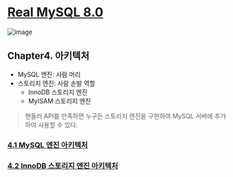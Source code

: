 # [Real MySQL 8.0](https://www.yes24.com/Product/Goods/103415627)

![image](https://github.com/hoa0217/study-repo/assets/48192141/19d77867-8882-47b3-a2ce-60a17b00cf86)

## Chapter4. 아키텍처
- MySQL 엔진: 사람 머리
- 스토리지 엔진: 사람 손발 역할
    - InnoDB 스토리지 엔진
    - MyISAM 스토리지 엔진
> 핸들러 API를 만족하면 누구든 스토리지 엔진을 구현하여 MySQL 서버에 추가하여 사용할 수 있다.

### [4.1 MySQL 엔진 아키텍처](Section4-1.md)

### [4.2 InnoDB 스토리지 엔진 아키텍처](Section4-2.md)
